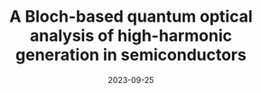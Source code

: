 ---
title: "A Bloch-based quantum optical analysis of high-harmonic generation in semiconductors"
collection: publications
permalink: " /publication/2023-09-25-A Bloch-based quantum optical analysis of high-harmonic generation in semiconductors"
date: 2023-09-25
venue: 'arXiv:'
paperurl: 'https://arxiv.org/abs/2309.14435'
citation: 'Javier Rivera Dean, Philipp Stammer, Andrew S. Maxwell, Theocharis Lamprou, Andrés F. Ordóñez, Emilio Pisanty, Paraskevas Tzallas, Maciej Lewenstein, Marcelo F. Ciappina arXiv:2309.14435 (2023)'
---